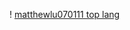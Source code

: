 <!---
- 👋 Hi, I’m @matthewlu070111
- 👀 I’m interested in ...
- 🌱 I’m currently learning ...
- 💞️ I’m looking to collaborate on ...
- 📫 How to reach me ...

matthewlu070111/matthewlu070111 is a ✨ special ✨ repository because its `README.md` (this file) appears on your GitHub profile.
You can click the Preview link to take a look at your changes.
--->
! [matthewlu070111 top lang](https://github-readme-stats.matthewlu070111.vercel.app/api/top-langs/?theme=graywhite&count_private=true&username=matthewlu070111&layout=compact&hide_border=true&hide=html)
